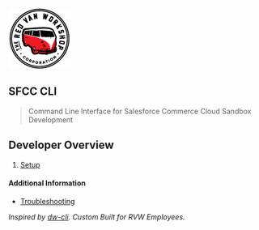 ![Logo](docs/img/logo.png "Logo")

SFCC CLI
---

> Command Line Interface for Salesforce Commerce Cloud Sandbox Development

Developer Overview
---

1. [Setup](docs/setup.md)

#### Additional Information

* [Troubleshooting](docs/troubleshooting.md)

_Inspired by [dw-cli](https://github.com/mzwallace/dw-cli). Custom Built for RVW Employees._
